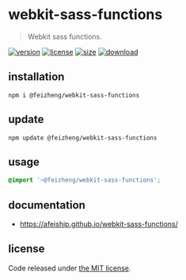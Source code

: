 # webkit-sass-functions
> Webkit sass functions.

[![version][version-image]][version-url]
[![license][license-image]][license-url]
[![size][size-image]][size-url]
[![download][download-image]][download-url]

## installation
```shell
npm i @feizheng/webkit-sass-functions
```

## update
```shell
npm update @feizheng/webkit-sass-functions
```

## usage
```scss
@import '~@feizheng/webkit-sass-functions';
```

## documentation
- https://afeiship.github.io/webkit-sass-functions/

## license
Code released under [the MIT license](https://github.com/afeiship/webkit-sass-functions/blob/master/LICENSE.txt).

[version-image]: https://img.shields.io/npm/v/@feizheng/webkit-sass-functions
[version-url]: https://npmjs.org/package/@feizheng/webkit-sass-functions

[license-image]: https://img.shields.io/npm/l/@feizheng/webkit-sass-functions
[license-url]: https://github.com/afeiship/webkit-sass-functions/blob/master/LICENSE.txt

[size-image]: https://img.shields.io/bundlephobia/minzip/@feizheng/webkit-sass-functions
[size-url]: https://github.com/afeiship/webkit-sass-functions/blob/master/dist/webkit-sass-functions.min.js

[download-image]: https://img.shields.io/npm/dm/@feizheng/webkit-sass-functions
[download-url]: https://www.npmjs.com/package/@feizheng/webkit-sass-functions

